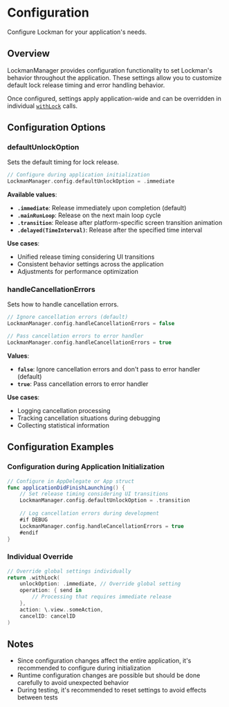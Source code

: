 # Configuration

Configure Lockman for your application's needs.

## Overview

LockmanManager provides configuration functionality to set Lockman's behavior throughout the application. These settings allow you to customize default lock release timing and error handling behavior.

Once configured, settings apply application-wide and can be overridden in individual [`withLock`](<doc:Lock>) calls.

## Configuration Options

### defaultUnlockOption

Sets the default timing for lock release.

```swift
// Configure during application initialization
LockmanManager.config.defaultUnlockOption = .immediate
```

**Available values**:
- **`.immediate`**: Release immediately upon completion (default)
- **`.mainRunLoop`**: Release on the next main loop cycle
- **`.transition`**: Release after platform-specific screen transition animation
- **`.delayed(TimeInterval)`**: Release after the specified time interval

**Use cases**:
- Unified release timing considering UI transitions
- Consistent behavior settings across the application
- Adjustments for performance optimization

### handleCancellationErrors

Sets how to handle cancellation errors.

```swift
// Ignore cancellation errors (default)
LockmanManager.config.handleCancellationErrors = false

// Pass cancellation errors to error handler
LockmanManager.config.handleCancellationErrors = true
```

**Values**:
- **`false`**: Ignore cancellation errors and don't pass to error handler (default)
- **`true`**: Pass cancellation errors to error handler

**Use cases**:
- Logging cancellation processing
- Tracking cancellation situations during debugging
- Collecting statistical information

## Configuration Examples

### Configuration during Application Initialization

```swift
// Configure in AppDelegate or App struct
func applicationDidFinishLaunching() {
    // Set release timing considering UI transitions
    LockmanManager.config.defaultUnlockOption = .transition
    
    // Log cancellation errors during development
    #if DEBUG
    LockmanManager.config.handleCancellationErrors = true
    #endif
}
```

### Individual Override

```swift
// Override global settings individually
return .withLock(
    unlockOption: .immediate, // Override global setting
    operation: { send in
        // Processing that requires immediate release
    },
    action: \.view..someAction,
    cancelID: cancelID
)
```

## Notes

- Since configuration changes affect the entire application, it's recommended to configure during initialization
- Runtime configuration changes are possible but should be done carefully to avoid unexpected behavior
- During testing, it's recommended to reset settings to avoid effects between tests

